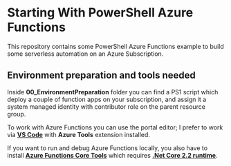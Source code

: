 # Starting With PowerShell Azure Functions

This repository contains some PowerShell Azure Functions example to build some serverless automation on an Azure Subscription.

## Environment preparation and tools needed

Inside **00_EnvironmentPreparation** folder you can find a PS1 script which deploy a couple of function apps on your subscription, and assign it a system managed identity with contributor role on the parent resource group.

To work with Azure Functions you can use the portal editor; I prefer to work via **[VS Code](https://code.visualstudio.com/)** with **Azure Tools** extension installed.

If you want to run and debug Azure Functions locally, you also have to install **[Azure Functions Core Tools](https://docs.microsoft.com/it-it/azure/javascript/tutorial-vscode-serverless-node-01)** which requires **[.Net Core 2.2 runtime](https://dotnet.microsoft.com/download/dotnet-core/2.2)**.
